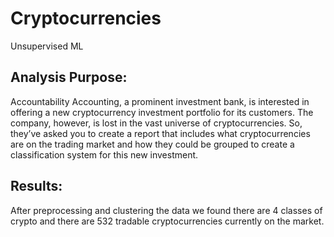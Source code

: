 # Cryptocurrencies
Unsupervised ML
## Analysis Purpose:
Accountability Accounting, a prominent investment bank, is interested in offering a new cryptocurrency investment portfolio for its customers. The company, however, is lost in the vast universe of cryptocurrencies. So, they’ve asked you to create a report that includes what cryptocurrencies are on the trading market and how they could be grouped to create a classification system for this new investment.
## Results:
After preprocessing and clustering the data we found there are 4 classes of crypto and there are 532 tradable cryptocurrencies currently on the market.


